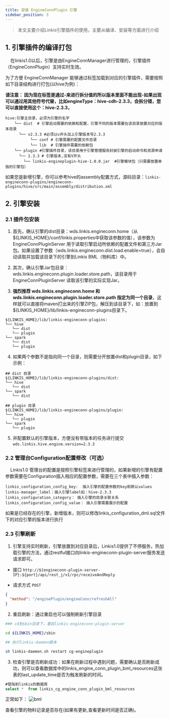 ```yaml
---
title: 安装 EngineConnPlugin 引擎
sidebar_position: 3
---
```


> 本文主要介绍Linkis引擎插件的使用，主要从编译、安装等方面进行介绍

## 1. 引擎插件的编译打包

&nbsp;&nbsp;&nbsp;&nbsp;在linkis1.0以后，引擎是由EngineConnManager进行管理的，引擎插件（EngineConnPlugin）支持实时生效。

为了方便 EngineConnManager 能够通过标签加载到对应的引擎插件，需要按照如下目录结构进行打包(以hive为例)：

**请注意： 因为现在标签是通过-来进行拆分值的所以版本里面不能出现-如果出现可以通过用其他符号代替，比如engineType：hive-cdh-2.3.3，会拆分错，您可以直接使用这个：hive-2.3.3，**

```
hive:引擎主目录，必须为引擎的名字
    └── dist  # 引擎启动需要的依赖和配置，引擎不同的版本需要在该目录放置对应的版本目录
      └── v2.3.3 #必须以v开头加上引擎版本号2.3.3
           └── conf # 引擎需要的配置文件目录
           └── lib  # 引擎插件需要的依赖包
    └── plugin #引擎插件目录，该目录用于引擎管理服务封装引擎的启动命令和资源申请
      └── 2.3.3 # 引擎版本,没有V开头
        └── linkis-engineplugin-hive-1.0.0.jar  #引擎模块包（只需要放置单独的引擎包）
```

如果您是新增引擎，你可以参考hive的assembly配置方式，源码目录：`linkis-engineconn-plugins/engineconn-plugins/hive/src/main/assembly/distribution.xml`

## 2. 引擎安装

### 2.1 插件包安装

1. 首先，确认引擎的dist目录：wds.linkis.engineconn.home（从${LINKIS_HOME}/conf/linkis.properties中获取该参数的值），该参数为 EngineConnPluginServer 用于读取引擎启动所依赖的配置文件和第三方Jar包。如果设置了参数（wds.linkis.engineconn.dist.load.enable=true），会自动读取并加载该目录下的引擎到Linkis BML（物料库）中。

2. 其次，确认引擎Jar包目录：wds.linkis.engineconn.plugin.loader.store.path，该目录用于 EngineConnPluginServer 读取该引擎的实际实现Jar。

3. **强烈推荐 wds.linkis.engineconn.home 和 wds.linkis.engineconn.plugin.loader.store.path 指定为同一个目录**，这样就可以直接将maven打出来的引擎ZIP包，解压到该目录下，如：放置到${LINKIS_HOME}/lib/linkis-engineconn-plugins目录下。

```
${LINKIS_HOME}/lib/linkis-engineconn-plugins:
└── hive
   └── dist
   └── plugin
└── spark
   └── dist
   └── plugin
```

4. 如果两个参数不是指向同一个目录，则需要分开放置dist和plugin目录，如下示例：

```
## dist 目录
${LINKIS_HOME}/lib/linkis-engineconn-plugins/dist:
└── hive
   └── dist
└── spark
   └── dist

## plugin 目录
${LINKIS_HOME}/lib/linkis-engineconn-plugins/plugin:
└── hive
   └── plugin
└── spark
   └── plugin
```

5. 并配置默认的引擎版本，方便没有带版本的任务进行提交
`wds.linkis.hive.engine.version=2.3.3`

### 2.2 管理台Configuration配置修改（可选）

&nbsp;&nbsp;&nbsp;&nbsp;Linkis1.0 管理台的配置是按照引擎标签来进行管理的，如果新增的引擎有配置参数需要在Configuration插入相应的配置参数，需要在三个表中插入参数：

```
linkis_configuration_config_key:  插入引擎的配置参数的key和默认values
linkis-manager_label：插入引擎label如：hive-2.3.3
linkis_configuration_category： 插入引擎的目录关联关系
linkis_configuration_config_value： 插入引擎需要展示的配置
```

如果是已经存在的引擎，新增版本，则可以修改linkis_configuration_dml.sql文件下的对应引擎的版本进行执行

### 2.3 引擎刷新

1. 引擎支持实时刷新，引擎放置到对应目录后，Linkis1.0提供了不停服务，热加载引擎的方法，通过restful接口向linkis-engineconn-plugin-server服务发送请求即可。

- 接口 `http://${engineconn-plugin-server-IP}:${port}/api/rest_j/v1/rpc/receiveAndReply`

- 请求方式 `POST`

```json
{
  "method": "/enginePlugin/engineConn/refreshAll"
}
```

2. 重启刷新：通过重启也可以强制刷新引擎目录

```bash
### cd到sbin目录下，重启linkis-engineconn-plugin-server

cd ${LINKIS_HOME}/sbin

## 执行linkis-daemon脚本

sh linkis-daemon.sh restart cg-engineplugin

```

3. 检查引擎是否刷新成功：如果在刷新过程中遇到问题，需要确认是否刷新成功，则可以查看数据库中的linkis_engine_conn_plugin_bml_resources这张表的last_update_time是否为触发刷新的时间。

```sql
#登陆到linkis的数据库
select *  from linkis_cg_engine_conn_plugin_bml_resources
```

正常如下：
![bml](https://user-images.githubusercontent.com/29391030/156343249-9f6dca8f-4e0d-438b-995f-4f469270a22d.png)

查看引擎的物料记录是否存在(如果有更新,查看更新时间是否正确)。
